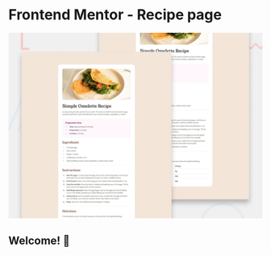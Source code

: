 # Frontend Mentor - Recipe page

![Design preview for the Recipe page coding challenge](./preview.jpg)

## Welcome! 👋
